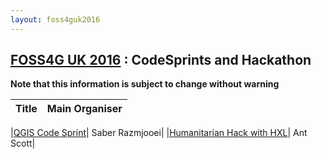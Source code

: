 ```yaml
---
layout: foss4guk2016
---
```

## [FOSS4G UK 2016](/foss4guk2016/) : CodeSprints and Hackathon

**Note that this information is subject to change without warning**

|Title| Main Organiser |
|-----|-------------|

|[QGIS Code Sprint](abstracts.html#qgis-code-sprint)| Saber Razmjooei|
|[Humanitarian Hack with HXL](abstracts.html#humanitarian-hack-with-hxl)| Ant Scott|
